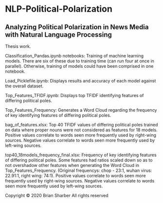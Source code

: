 # NLP-Political-Polarization

## Analyzing Political Polarization in News Media with Natural Language Processing

Thesis work.

Classification_Pandas.ipynb notebooks: Training of machine learning models. There are six of these due to training time (can run four at once in parallel). Otherwise, training of models could have been comprised in one notebook.

Load_Picklefile.ipynb: Displays results and accuracy of each model against the overall dataset.

Top_Features_TFIDF.ipynb: Displays top TFIDF identifying features of differing political poles.

Top_Features_Frequency: Generates a Word Cloud regarding the frequency of key identifying features of differing political poles.

bag_of_features.xlsx: Top 40 TFIDF values of differing political poles trained on data where proper nouns were not considered as features for 18 models. Positive values correlate to words seen more frequently used by right-wing sources. Negative values correlate to words seen more frequently used by left-wing sources.

top40_18models_frequency_final.xlsx: Frequency of key identifying features of differing political poles. Some features had ratios scaled down so as to not overshadow other features when generating the Word Cloud in Top_Features_Frequency. (Original frequencys: chop - 23:1, wuhan virus: 22.91:1, right wing: 74:1). Positive values correlate to words seen more frequently used by right-wing sources. Negative values correlate to words seen more frequently used by left-wing sources.

Copyright &copy; 2020 Brian Sharber
All rights reserved
